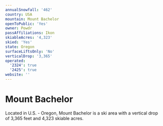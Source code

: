 ```yaml
---
annualSnowfall: '462'
country: USA
mountain: Mount Bachelor
openToPublic: 'Yes'
owner: Powdr
passAffiliations: Ikon
skiableAcres: '4,323'
skied: 'Yes'
state: Oregon
surfaceLiftsOnly: 'No'
verticalDrop: '3,365'
operated:
  '2324': true
  '2425': true
website: ''
---
```



# Mount Bachelor

Located in U.S. - Oregon, Mount Bachelor is a ski area with a vertical drop of 3,365 feet and 4,323 skiable acres.
